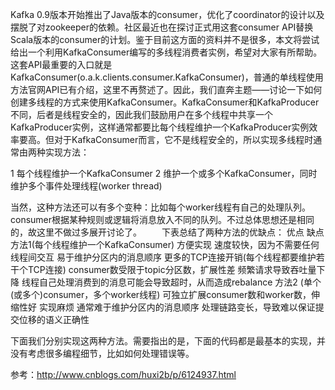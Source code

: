 Kafka 0.9版本开始推出了Java版本的consumer，优化了coordinator的设计以及摆脱了对zookeeper的依赖。社区最近也在探讨正式用这套consumer API替换Scala版本的consumer的计划。鉴于目前这方面的资料并不是很多，本文将尝试给出一个利用KafkaConsumer编写的多线程消费者实例，希望对大家有所帮助。
    这套API最重要的入口就是KafkaConsumer(o.a.k.clients.consumer.KafkaConsumer)，普通的单线程使用方法官网API已有介绍，这里不再赘述了。因此，我们直奔主题——讨论一下如何创建多线程的方式来使用KafkaConsumer。KafkaConsumer和KafkaProducer不同，后者是线程安全的，因此我们鼓励用户在多个线程中共享一个KafkaProducer实例，这样通常都要比每个线程维护一个KafkaProducer实例效率要高。但对于KafkaConsumer而言，它不是线程安全的，所以实现多线程时通常由两种实现方法：
    
1 每个线程维护一个KafkaConsumer
2  维护一个或多个KafkaConsumer，同时维护多个事件处理线程(worker thread)


当然，这种方法还可以有多个变种：比如每个worker线程有自己的处理队列。consumer根据某种规则或逻辑将消息放入不同的队列。不过总体思想还是相同的，故这里不做过多展开讨论了。
　　下表总结了两种方法的优缺点： 
 	优点	缺点
方法1(每个线程维护一个KafkaConsumer)	方便实现
速度较快，因为不需要任何线程间交互
易于维护分区内的消息顺序	更多的TCP连接开销(每个线程都要维护若干个TCP连接)
consumer数受限于topic分区数，扩展性差
频繁请求导致吞吐量下降
线程自己处理消费到的消息可能会导致超时，从而造成rebalance
方法2 (单个(或多个)consumer，多个worker线程)	可独立扩展consumer数和worker数，伸缩性好	
实现麻烦
通常难于维护分区内的消息顺序
处理链路变长，导致难以保证提交位移的语义正确性 
 
下面我们分别实现这两种方法。需要指出的是，下面的代码都是最基本的实现，并没有考虑很多编程细节，比如如何处理错误等。


参考：http://www.cnblogs.com/huxi2b/p/6124937.html
